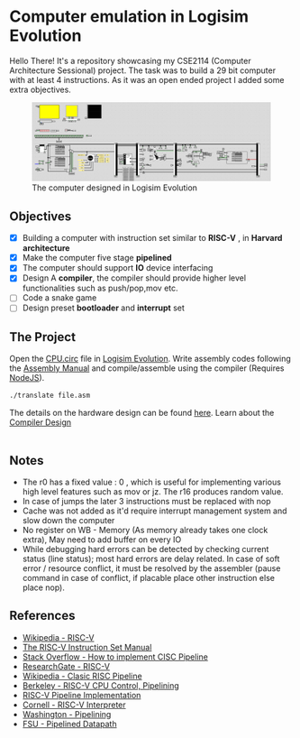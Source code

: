 # Computer emulation in Logisim Evolution

Hello There!
It's a repository showcasing my CSE2114 (Computer Architecture Sessional) project. The task was to build a 29 bit computer with at least 4 instructions. As it was an open ended project I added some extra objectives.
<figure>
<img src="./assets/whole.png">
<caption> The computer designed in Logisim Evolution</caption>
</figure>

## Objectives

- [x] Building a computer with instruction set similar to **RISC-V** , in **Harvard architecture**
- [x] Make the computer five stage **pipelined** 
- [x] The computer should support **IO** device interfacing
- [x] Design A **compiler**, the compiler should provide higher level functionalities such as push/pop,mov etc.
- [ ] Code a snake game
- [ ] Design preset **bootloader** and **interrupt** set

## The Project
Open the [CPU.circ](CPU.circ) file in [Logisim Evolution](https://github.com/logisim-evolution/logisim-evolution). Write assembly codes following the [Assembly Manual](assembly.md) and compile/assemble using the compiler (Requires [NodeJS](https://nodejs.org/en)). 
```bash
./translate file.asm
```

The details on the hardware design can be found [here](./design.md). Learn about the [Compiler Design](./compiler.md)
<br>
<br>

## Notes

* The r0 has a fixed value : 0 , which is useful for implementing various high level features such as mov or jz. The r16 produces random value.
* In case of jumps the later 3 instructions must be replaced with nop
* Cache was not added as it'd require interrupt management system and slow down the computer
* No register on WB - Memory (As memory already takes one clock extra), May need to add buffer on every IO
* While debugging hard errors can be detected by checking current status (line status); most hard errors are delay related. In case of soft error / resource conflict, it must be resolved by the assembler (pause command in case of conflict, if placable place other instruction else place nop).

## References
* [Wikipedia - RISC-V](https://en.wikipedia.org/wiki/RISC-V)
* [The RISC-V Instruction Set Manual](https://riscv.org/wp-content/uploads/2017/05/riscv-spec-v2.2.pdf)
* [Stack Overflow - How to implement CISC Pipeline](https://stackoverflow.com/questions/55454314/how-to-implement-cisc-pipelined-cpu-right)
* [ResearchGate - RISC-V](https://www.researchgate.net/figure/Block-diagram-of-RISCV-SoC-and-its-five-stage-RISC-V-processor-Resources-from-different_fig3_363175823)
* [Wikipedia - Clasic RISC Pipeline](https://en.wikipedia.org/wiki/Classic_RISC_pipeline)
* [Berkeley - RISC-V CPU Control, Pipelining](https://inst.eecs.berkeley.edu/~cs61c/resources/su18_lec/Lecture12.pdf)
* [RISC-V Pipeline
Implementation](https://passlab.github.io/CSCE513/notes/lecture08_RISCV_Impl_pipeline.pdf)
* [Cornell - RISC-V Interpreter](https://www.cs.cornell.edu/courses/cs3410/2019sp/riscv/interpreter/)
* [Washington - Pipelining](https://courses.cs.washington.edu/courses/cse378/10sp/lectures/lec11.pdf)
* [FSU - Pipelined Datapath](https://www.cs.fsu.edu/~zwang/files/cda3101/Fall2017/Lecture8_cda3101.pdf)


